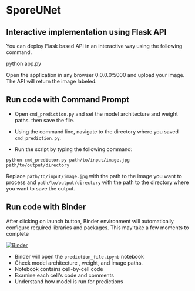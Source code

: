 # SporeUNet
## Interactive implementation using Flask API

You can deploy Flask based API in an interactive way using the following command.

python app.py

Open the application in any browser 0.0.0.0:5000 and upload your image. The API will return the image labeled.

## Run code with Command Prompt 
- Open `cmd_prediction.py` and set the model architecture and weight paths. then save the file. 

- Using the command line, navigate to the directory where you saved `cmd_prediction.py`. 

- Run the script by typing the following command:

`python cmd_predictor.py path/to/input/image.jpg path/to/output/directory`

Replace `path/to/input/image.jpg` with the path to the image you want to process and `path/to/output/directory` with the path to the directory where you want to save the output. 


## Run code with Binder
After clicking on launch button, Binder environment will automatically configure required libraries and packages. This may take a few moments to complete   

[![Binder](https://mybinder.org/badge_logo.svg)](https://mybinder.org/v2/gh/sqbqamar/SporeUNet/master?labpath=prediction_file.ipynb)

- Binder will open the `prediction_file.ipynb` notebook
- Check model architecture , weight, and image paths. 
- Notebook contains cell-by-cell code
- Examine each cell's code and comments
- Understand how model is run for predictions
